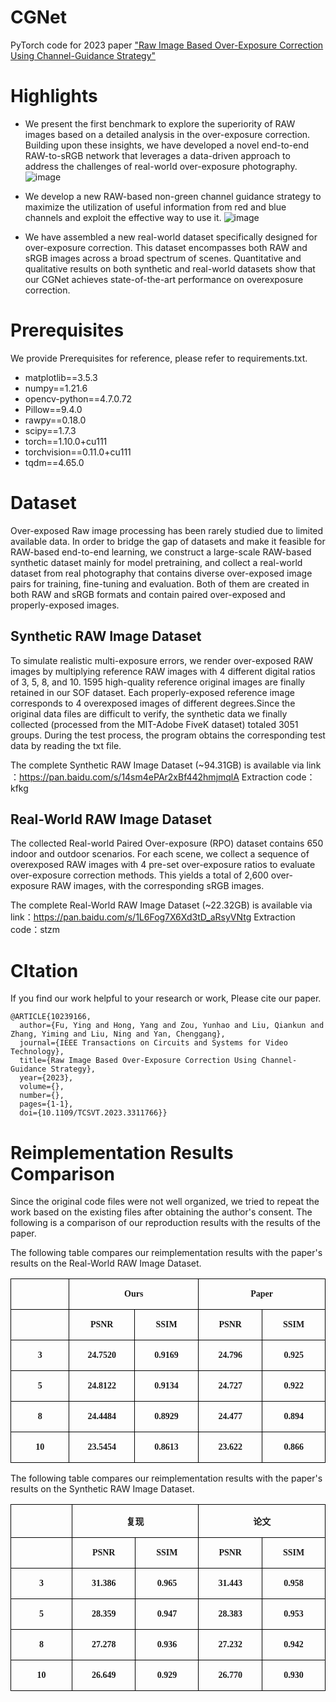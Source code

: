 # CGNet
PyTorch code for 2023 paper ["Raw Image Based Over-Exposure Correction Using Channel-Guidance Strategy"](https://ieeexplore.ieee.org/abstract/document/10239166)



# Highlights
- We present the first benchmark to explore the superiority of RAW images based on a detailed analysis in the over-exposure correction. Building upon these insights, we have developed a novel end-to-end RAW-to-sRGB network that leverages a data-driven approach to address the challenges of real-world over-exposure photography.
![image](https://github.com/whiteknight-WJN/CGNet/assets/90306495/bfd23b48-c841-4aeb-9c39-9358daca861c)

- We develop a new RAW-based non-green channel guidance strategy to maximize the utilization of useful information from red and blue channels and exploit the effective way to use it.
![image](https://github.com/whiteknight-WJN/CGNet/assets/90306495/8fee0572-9265-4b28-83eb-759688eb0827)

- We have assembled a new real-world dataset specifically designed for over-exposure correction. This dataset encompasses both RAW and sRGB images across a broad spectrum of scenes. Quantitative and qualitative results on both synthetic and real-world datasets show that our CGNet achieves state-of-the-art performance on overexposure correction.
# Prerequisites
We provide Prerequisites for reference, please refer to requirements.txt.
- matplotlib==3.5.3
- numpy==1.21.6
- opencv-python==4.7.0.72
- Pillow==9.4.0
- rawpy==0.18.0
- scipy==1.7.3
- torch==1.10.0+cu111
- torchvision==0.11.0+cu111
- tqdm==4.65.0

# Dataset
Over-exposed Raw image processing has been rarely studied due to limited available data. In order to bridge the gap of datasets and make it feasible for RAW-based end-to-end learning, we construct a large-scale RAW-based synthetic dataset mainly for model pretraining, and collect a real-world dataset from real photography that contains diverse over-exposed image pairs for training, fine-tuning and evaluation. Both of them are created in both RAW and sRGB formats and contain paired over-exposed and properly-exposed images.

## Synthetic RAW Image Dataset
To simulate realistic multi-exposure errors, we render over-exposed RAW images by multiplying reference RAW images with 4 different digital ratios of 3, 5, 8, and 10. 1595 high-quality reference original images are finally retained in our SOF dataset. Each properly-exposed reference image corresponds to 4 overexposed images of different degrees.Since the original data files are difficult to verify, the synthetic data we finally collected (processed from the MIT-Adobe FiveK dataset) totaled 3051 groups. During the test process, the program obtains the corresponding test data by reading the txt file.

The complete Synthetic RAW Image Dataset (~94.31GB) is available via link ：https://pan.baidu.com/s/14sm4ePAr2xBf442hmjmqlA 
Extraction code：kfkg 

## Real-World RAW Image Dataset
The collected Real-world Paired Over-exposure (RPO) dataset contains 650 indoor and outdoor scenarios. For each scene, we collect a sequence of overexposed RAW images with 4 pre-set over-exposure ratios to evaluate over-exposure correction methods. This yields a total of 2,600 over-exposure RAW images, with the corresponding sRGB images.

The complete Real-World RAW Image Dataset (~22.32GB) is available via link：https://pan.baidu.com/s/1L6Fog7X6Xd3tD_aRsyVNtg 
Extraction code：stzm 

# CItation
If you find our work helpful to your research or work, Please cite our paper.

```
@ARTICLE{10239166,
  author={Fu, Ying and Hong, Yang and Zou, Yunhao and Liu, Qiankun and Zhang, Yiming and Liu, Ning and Yan, Chenggang},
  journal={IEEE Transactions on Circuits and Systems for Video Technology}, 
  title={Raw Image Based Over-Exposure Correction Using Channel-Guidance Strategy}, 
  year={2023},
  volume={},
  number={},
  pages={1-1},
  doi={10.1109/TCSVT.2023.3311766}}
```
# Reimplementation Results Comparison
Since the original code files were not well organized, we tried to repeat the work based on the existing files after obtaining the author's consent. The following is a comparison of our reproduction results with the results of the paper.

The following table compares our reimplementation results with the paper's results on the Real-World RAW Image Dataset.
<table class="MsoTableGrid" border="1" cellspacing="0" style="border-collapse:collapse;border:none;mso-border-left-alt:0.5000pt solid windowtext;
mso-border-top-alt:0.5000pt solid windowtext;mso-border-right-alt:0.5000pt solid windowtext;mso-border-bottom-alt:0.5000pt solid windowtext;
mso-border-insideh:0.5000pt solid windowtext;mso-border-insidev:0.5000pt solid windowtext;mso-padding-alt:0.0000pt 5.4000pt 0.0000pt 5.4000pt ;"><tbody><tr><td width="142" valign="center" style="width:85.2000pt;padding:0.0000pt 5.4000pt 0.0000pt 5.4000pt ;border-left:1.0000pt solid windowtext;
mso-border-left-alt:0.5000pt solid windowtext;border-right:1.0000pt solid windowtext;mso-border-right-alt:0.5000pt solid windowtext;
border-top:1.0000pt solid windowtext;mso-border-top-alt:0.5000pt solid windowtext;border-bottom:1.0000pt solid windowtext;
mso-border-bottom-alt:0.5000pt solid windowtext;"><p class="MsoNormal" align="center" style="text-align:center;"><b><span style="font-family:宋体;mso-ascii-font-family:Calibri;mso-hansi-font-family:Calibri;
mso-bidi-font-family:'Times New Roman';font-weight:bold;font-size:10.5000pt;
mso-font-kerning:1.0000pt;"><o:p></o:p></span></b></p></td><td width="284" valign="center" colspan="2" style="width:170.4000pt;padding:0.0000pt 5.4000pt 0.0000pt 5.4000pt ;border-left:1.0000pt solid windowtext;
mso-border-left-alt:0.5000pt solid windowtext;border-right:1.0000pt solid windowtext;mso-border-right-alt:0.5000pt solid windowtext;
border-top:1.0000pt solid windowtext;mso-border-top-alt:0.5000pt solid windowtext;border-bottom:1.0000pt solid windowtext;
mso-border-bottom-alt:0.5000pt solid windowtext;"><p class="MsoNormal" align="center" style="text-align:center;"><b><span style="font-family:宋体;mso-ascii-font-family:Calibri;mso-hansi-font-family:Calibri;
mso-bidi-font-family:'Times New Roman';font-weight:bold;font-size:10.5000pt;
mso-font-kerning:1.0000pt;"><font face="Calibri">Ours</font></span></b><b><span style="font-family:宋体;mso-ascii-font-family:Calibri;mso-hansi-font-family:Calibri;
mso-bidi-font-family:'Times New Roman';font-weight:bold;font-size:10.5000pt;
mso-font-kerning:1.0000pt;"><o:p></o:p></span></b></p></td><td width="284" valign="center" colspan="2" style="width:170.5000pt;padding:0.0000pt 5.4000pt 0.0000pt 5.4000pt ;border-left:1.0000pt solid windowtext;
mso-border-left-alt:0.5000pt solid windowtext;border-right:1.0000pt solid windowtext;mso-border-right-alt:0.5000pt solid windowtext;
border-top:1.0000pt solid windowtext;mso-border-top-alt:0.5000pt solid windowtext;border-bottom:1.0000pt solid windowtext;
mso-border-bottom-alt:0.5000pt solid windowtext;"><p class="MsoNormal" align="center" style="text-align:center;"><b><span style="font-family:宋体;mso-ascii-font-family:Calibri;mso-hansi-font-family:Calibri;
mso-bidi-font-family:'Times New Roman';font-weight:bold;font-size:10.5000pt;
mso-font-kerning:1.0000pt;"><font face="Calibri">Paper</font></span></b><b><span style="font-family:宋体;mso-ascii-font-family:Calibri;mso-hansi-font-family:Calibri;
mso-bidi-font-family:'Times New Roman';font-weight:bold;font-size:10.5000pt;
mso-font-kerning:1.0000pt;"><o:p></o:p></span></b></p></td></tr><tr><td width="142" valign="center" style="width:85.2000pt;padding:0.0000pt 5.4000pt 0.0000pt 5.4000pt ;border-left:1.0000pt solid windowtext;
mso-border-left-alt:0.5000pt solid windowtext;border-right:1.0000pt solid windowtext;mso-border-right-alt:0.5000pt solid windowtext;
border-top:none;mso-border-top-alt:0.5000pt solid windowtext;border-bottom:1.0000pt solid windowtext;
mso-border-bottom-alt:0.5000pt solid windowtext;"><p class="MsoNormal" align="center" style="text-align:center;"><b><span style="font-family:宋体;mso-ascii-font-family:Calibri;mso-hansi-font-family:Calibri;
mso-bidi-font-family:'Times New Roman';font-weight:bold;font-size:10.5000pt;
mso-font-kerning:1.0000pt;"><o:p>&nbsp;</o:p></span></b></p></td><td width="142" valign="center" style="width:85.2000pt;padding:0.0000pt 5.4000pt 0.0000pt 5.4000pt ;border-left:1.0000pt solid windowtext;
mso-border-left-alt:0.5000pt solid windowtext;border-right:1.0000pt solid windowtext;mso-border-right-alt:0.5000pt solid windowtext;
border-top:none;mso-border-top-alt:0.5000pt solid windowtext;border-bottom:1.0000pt solid windowtext;
mso-border-bottom-alt:0.5000pt solid windowtext;"><p class="MsoNormal" align="center" style="text-align:center;"><b><span style="font-family:宋体;mso-ascii-font-family:Calibri;mso-hansi-font-family:Calibri;
mso-bidi-font-family:'Times New Roman';font-weight:bold;font-size:10.5000pt;
mso-font-kerning:1.0000pt;"><font face="Calibri">PSNR</font></span></b><b><span style="font-family:Calibri;mso-fareast-font-family:宋体;mso-bidi-font-family:'Times New Roman';
font-weight:bold;font-size:10.5000pt;mso-font-kerning:1.0000pt;"><o:p></o:p></span></b></p></td><td width="142" valign="center" style="width:85.2000pt;padding:0.0000pt 5.4000pt 0.0000pt 5.4000pt ;border-left:1.0000pt solid windowtext;
mso-border-left-alt:0.5000pt solid windowtext;border-right:1.0000pt solid windowtext;mso-border-right-alt:0.5000pt solid windowtext;
border-top:none;mso-border-top-alt:0.5000pt solid windowtext;border-bottom:1.0000pt solid windowtext;
mso-border-bottom-alt:0.5000pt solid windowtext;"><p class="MsoNormal" align="center" style="text-align:center;"><b><span style="font-family:宋体;mso-ascii-font-family:Calibri;mso-hansi-font-family:Calibri;
mso-bidi-font-family:'Times New Roman';font-weight:bold;font-size:10.5000pt;
mso-font-kerning:1.0000pt;"><font face="Calibri">SSIM</font></span></b><b><span style="font-family:Calibri;mso-fareast-font-family:宋体;mso-bidi-font-family:'Times New Roman';
font-weight:bold;font-size:10.5000pt;mso-font-kerning:1.0000pt;"><o:p></o:p></span></b></p></td><td width="142" valign="center" style="width:85.2500pt;padding:0.0000pt 5.4000pt 0.0000pt 5.4000pt ;border-left:1.0000pt solid windowtext;
mso-border-left-alt:0.5000pt solid windowtext;border-right:1.0000pt solid windowtext;mso-border-right-alt:0.5000pt solid windowtext;
border-top:1.0000pt solid windowtext;mso-border-top-alt:0.5000pt solid windowtext;border-bottom:1.0000pt solid windowtext;
mso-border-bottom-alt:0.5000pt solid windowtext;"><p class="MsoNormal" align="center" style="text-align:center;"><b><span style="font-family:宋体;mso-ascii-font-family:Calibri;mso-hansi-font-family:Calibri;
mso-bidi-font-family:'Times New Roman';font-weight:bold;font-size:10.5000pt;
mso-font-kerning:1.0000pt;"><font face="Calibri">PSNR</font></span></b><b><span style="font-family:宋体;mso-ascii-font-family:Calibri;mso-hansi-font-family:Calibri;
mso-bidi-font-family:'Times New Roman';font-weight:bold;font-size:10.5000pt;
mso-font-kerning:1.0000pt;"><o:p></o:p></span></b></p></td><td width="142" valign="center" style="width:85.2500pt;padding:0.0000pt 5.4000pt 0.0000pt 5.4000pt ;border-left:1.0000pt solid windowtext;
mso-border-left-alt:0.5000pt solid windowtext;border-right:1.0000pt solid windowtext;mso-border-right-alt:0.5000pt solid windowtext;
border-top:1.0000pt solid windowtext;mso-border-top-alt:0.5000pt solid windowtext;border-bottom:1.0000pt solid windowtext;
mso-border-bottom-alt:0.5000pt solid windowtext;"><p class="MsoNormal" align="center" style="text-align:center;"><b><span style="font-family:宋体;mso-ascii-font-family:Calibri;mso-hansi-font-family:Calibri;
mso-bidi-font-family:'Times New Roman';font-weight:bold;font-size:10.5000pt;
mso-font-kerning:1.0000pt;"><font face="Calibri">SSIM</font></span></b><b><span style="font-family:宋体;mso-ascii-font-family:Calibri;mso-hansi-font-family:Calibri;
mso-bidi-font-family:'Times New Roman';font-weight:bold;font-size:10.5000pt;
mso-font-kerning:1.0000pt;"><o:p></o:p></span></b></p></td></tr><tr><td width="142" valign="center" style="width:85.2000pt;padding:0.0000pt 5.4000pt 0.0000pt 5.4000pt ;border-left:1.0000pt solid windowtext;
mso-border-left-alt:0.5000pt solid windowtext;border-right:1.0000pt solid windowtext;mso-border-right-alt:0.5000pt solid windowtext;
border-top:none;mso-border-top-alt:0.5000pt solid windowtext;border-bottom:1.0000pt solid windowtext;
mso-border-bottom-alt:0.5000pt solid windowtext;"><p class="MsoNormal" align="center" style="text-align:center;"><b><span style="font-family:宋体;mso-ascii-font-family:Calibri;mso-hansi-font-family:Calibri;
mso-bidi-font-family:'Times New Roman';font-weight:bold;font-size:10.5000pt;
mso-font-kerning:1.0000pt;"><font face="Calibri">3</font></span></b><b><span style="font-family:Calibri;mso-fareast-font-family:宋体;mso-bidi-font-family:'Times New Roman';
font-weight:bold;font-size:10.5000pt;mso-font-kerning:1.0000pt;"><o:p></o:p></span></b></p></td><td width="142" valign="center" style="width:85.2000pt;padding:0.0000pt 5.4000pt 0.0000pt 5.4000pt ;border-left:1.0000pt solid windowtext;
mso-border-left-alt:0.5000pt solid windowtext;border-right:1.0000pt solid windowtext;mso-border-right-alt:0.5000pt solid windowtext;
border-top:none;mso-border-top-alt:0.5000pt solid windowtext;border-bottom:1.0000pt solid windowtext;
mso-border-bottom-alt:0.5000pt solid windowtext;"><p class="MsoNormal" align="center" style="text-align:center;"><b><span style="font-family:宋体;mso-ascii-font-family:Calibri;mso-hansi-font-family:Calibri;
mso-bidi-font-family:'Times New Roman';font-weight:bold;font-size:10.5000pt;
mso-font-kerning:1.0000pt;"><font face="Calibri">24.7520</font></span></b><b><span style="font-family:Calibri;mso-fareast-font-family:宋体;mso-bidi-font-family:'Times New Roman';
font-weight:bold;font-size:10.5000pt;mso-font-kerning:1.0000pt;"><o:p></o:p></span></b></p></td><td width="142" valign="center" style="width:85.2000pt;padding:0.0000pt 5.4000pt 0.0000pt 5.4000pt ;border-left:1.0000pt solid windowtext;
mso-border-left-alt:0.5000pt solid windowtext;border-right:1.0000pt solid windowtext;mso-border-right-alt:0.5000pt solid windowtext;
border-top:none;mso-border-top-alt:0.5000pt solid windowtext;border-bottom:1.0000pt solid windowtext;
mso-border-bottom-alt:0.5000pt solid windowtext;"><p class="MsoNormal" align="center" style="text-align:center;"><b><span style="font-family:宋体;mso-ascii-font-family:Calibri;mso-hansi-font-family:Calibri;
mso-bidi-font-family:'Times New Roman';font-weight:bold;font-size:10.5000pt;
mso-font-kerning:1.0000pt;"><font face="Calibri">0.9169</font></span></b><b><span style="font-family:Calibri;mso-fareast-font-family:宋体;mso-bidi-font-family:'Times New Roman';
font-weight:bold;font-size:10.5000pt;mso-font-kerning:1.0000pt;"><o:p></o:p></span></b></p></td><td width="142" valign="center" style="width:85.2500pt;padding:0.0000pt 5.4000pt 0.0000pt 5.4000pt ;border-left:1.0000pt solid windowtext;
mso-border-left-alt:0.5000pt solid windowtext;border-right:1.0000pt solid windowtext;mso-border-right-alt:0.5000pt solid windowtext;
border-top:none;mso-border-top-alt:0.5000pt solid windowtext;border-bottom:1.0000pt solid windowtext;
mso-border-bottom-alt:0.5000pt solid windowtext;"><p class="MsoNormal" align="center" style="text-align:center;"><b><span style="font-family:宋体;mso-ascii-font-family:Calibri;mso-hansi-font-family:Calibri;
mso-bidi-font-family:'Times New Roman';font-weight:bold;font-size:10.5000pt;
mso-font-kerning:1.0000pt;"><font face="Calibri">24.796</font></span></b><b><span style="font-family:Calibri;mso-fareast-font-family:宋体;mso-bidi-font-family:'Times New Roman';
font-weight:bold;font-size:10.5000pt;mso-font-kerning:1.0000pt;"><o:p></o:p></span></b></p></td><td width="142" valign="center" style="width:85.2500pt;padding:0.0000pt 5.4000pt 0.0000pt 5.4000pt ;border-left:1.0000pt solid windowtext;
mso-border-left-alt:0.5000pt solid windowtext;border-right:1.0000pt solid windowtext;mso-border-right-alt:0.5000pt solid windowtext;
border-top:none;mso-border-top-alt:0.5000pt solid windowtext;border-bottom:1.0000pt solid windowtext;
mso-border-bottom-alt:0.5000pt solid windowtext;"><p class="MsoNormal" align="center" style="text-align:center;"><b><span style="font-family:宋体;mso-ascii-font-family:Calibri;mso-hansi-font-family:Calibri;
mso-bidi-font-family:'Times New Roman';font-weight:bold;font-size:10.5000pt;
mso-font-kerning:1.0000pt;"><font face="Calibri">0.925</font></span></b><b><span style="font-family:Calibri;mso-fareast-font-family:宋体;mso-bidi-font-family:'Times New Roman';
font-weight:bold;font-size:10.5000pt;mso-font-kerning:1.0000pt;"><o:p></o:p></span></b></p></td></tr><tr><td width="142" valign="center" style="width:85.2000pt;padding:0.0000pt 5.4000pt 0.0000pt 5.4000pt ;border-left:1.0000pt solid windowtext;
mso-border-left-alt:0.5000pt solid windowtext;border-right:1.0000pt solid windowtext;mso-border-right-alt:0.5000pt solid windowtext;
border-top:none;mso-border-top-alt:0.5000pt solid windowtext;border-bottom:1.0000pt solid windowtext;
mso-border-bottom-alt:0.5000pt solid windowtext;"><p class="MsoNormal" align="center" style="text-align:center;"><b><span style="font-family:宋体;mso-ascii-font-family:Calibri;mso-hansi-font-family:Calibri;
mso-bidi-font-family:'Times New Roman';font-weight:bold;font-size:10.5000pt;
mso-font-kerning:1.0000pt;"><font face="Calibri">5</font></span></b><b><span style="font-family:Calibri;mso-fareast-font-family:宋体;mso-bidi-font-family:'Times New Roman';
font-weight:bold;font-size:10.5000pt;mso-font-kerning:1.0000pt;"><o:p></o:p></span></b></p></td><td width="142" valign="center" style="width:85.2000pt;padding:0.0000pt 5.4000pt 0.0000pt 5.4000pt ;border-left:1.0000pt solid windowtext;
mso-border-left-alt:0.5000pt solid windowtext;border-right:1.0000pt solid windowtext;mso-border-right-alt:0.5000pt solid windowtext;
border-top:none;mso-border-top-alt:0.5000pt solid windowtext;border-bottom:1.0000pt solid windowtext;
mso-border-bottom-alt:0.5000pt solid windowtext;"><p class="MsoNormal" align="center" style="text-align:center;"><b><span style="font-family:宋体;mso-ascii-font-family:Calibri;mso-hansi-font-family:Calibri;
mso-bidi-font-family:'Times New Roman';font-weight:bold;font-size:10.5000pt;
mso-font-kerning:1.0000pt;"><font face="Calibri">24.8122</font></span></b><b><span style="font-family:Calibri;mso-fareast-font-family:宋体;mso-bidi-font-family:'Times New Roman';
font-weight:bold;font-size:10.5000pt;mso-font-kerning:1.0000pt;"><o:p></o:p></span></b></p></td><td width="142" valign="center" style="width:85.2000pt;padding:0.0000pt 5.4000pt 0.0000pt 5.4000pt ;border-left:1.0000pt solid windowtext;
mso-border-left-alt:0.5000pt solid windowtext;border-right:1.0000pt solid windowtext;mso-border-right-alt:0.5000pt solid windowtext;
border-top:none;mso-border-top-alt:0.5000pt solid windowtext;border-bottom:1.0000pt solid windowtext;
mso-border-bottom-alt:0.5000pt solid windowtext;"><p class="MsoNormal" align="center" style="text-align:center;"><b><span style="font-family:宋体;mso-ascii-font-family:Calibri;mso-hansi-font-family:Calibri;
mso-bidi-font-family:'Times New Roman';font-weight:bold;font-size:10.5000pt;
mso-font-kerning:1.0000pt;"><font face="Calibri">0.9134</font></span></b><b><span style="font-family:Calibri;mso-fareast-font-family:宋体;mso-bidi-font-family:'Times New Roman';
font-weight:bold;font-size:10.5000pt;mso-font-kerning:1.0000pt;"><o:p></o:p></span></b></p></td><td width="142" valign="center" style="width:85.2500pt;padding:0.0000pt 5.4000pt 0.0000pt 5.4000pt ;border-left:1.0000pt solid windowtext;
mso-border-left-alt:0.5000pt solid windowtext;border-right:1.0000pt solid windowtext;mso-border-right-alt:0.5000pt solid windowtext;
border-top:none;mso-border-top-alt:0.5000pt solid windowtext;border-bottom:1.0000pt solid windowtext;
mso-border-bottom-alt:0.5000pt solid windowtext;"><p class="MsoNormal" align="center" style="text-align:center;"><b><span style="font-family:宋体;mso-ascii-font-family:Calibri;mso-hansi-font-family:Calibri;
mso-bidi-font-family:'Times New Roman';font-weight:bold;font-size:10.5000pt;
mso-font-kerning:1.0000pt;"><font face="Calibri">24.727</font></span></b><b><span style="font-family:Calibri;mso-fareast-font-family:宋体;mso-bidi-font-family:'Times New Roman';
font-weight:bold;font-size:10.5000pt;mso-font-kerning:1.0000pt;"><o:p></o:p></span></b></p></td><td width="142" valign="center" style="width:85.2500pt;padding:0.0000pt 5.4000pt 0.0000pt 5.4000pt ;border-left:1.0000pt solid windowtext;
mso-border-left-alt:0.5000pt solid windowtext;border-right:1.0000pt solid windowtext;mso-border-right-alt:0.5000pt solid windowtext;
border-top:none;mso-border-top-alt:0.5000pt solid windowtext;border-bottom:1.0000pt solid windowtext;
mso-border-bottom-alt:0.5000pt solid windowtext;"><p class="MsoNormal" align="center" style="text-align:center;"><b><span style="font-family:宋体;mso-ascii-font-family:Calibri;mso-hansi-font-family:Calibri;
mso-bidi-font-family:'Times New Roman';font-weight:bold;font-size:10.5000pt;
mso-font-kerning:1.0000pt;"><font face="Calibri">0.922</font></span></b><b><span style="font-family:Calibri;mso-fareast-font-family:宋体;mso-bidi-font-family:'Times New Roman';
font-weight:bold;font-size:10.5000pt;mso-font-kerning:1.0000pt;"><o:p></o:p></span></b></p></td></tr><tr><td width="142" valign="center" style="width:85.2000pt;padding:0.0000pt 5.4000pt 0.0000pt 5.4000pt ;border-left:1.0000pt solid windowtext;
mso-border-left-alt:0.5000pt solid windowtext;border-right:1.0000pt solid windowtext;mso-border-right-alt:0.5000pt solid windowtext;
border-top:none;mso-border-top-alt:0.5000pt solid windowtext;border-bottom:1.0000pt solid windowtext;
mso-border-bottom-alt:0.5000pt solid windowtext;"><p class="MsoNormal" align="center" style="text-align:center;"><b><span style="font-family:宋体;mso-ascii-font-family:Calibri;mso-hansi-font-family:Calibri;
mso-bidi-font-family:'Times New Roman';font-weight:bold;font-size:10.5000pt;
mso-font-kerning:1.0000pt;"><font face="Calibri">8</font></span></b><b><span style="font-family:Calibri;mso-fareast-font-family:宋体;mso-bidi-font-family:'Times New Roman';
font-weight:bold;font-size:10.5000pt;mso-font-kerning:1.0000pt;"><o:p></o:p></span></b></p></td><td width="142" valign="center" style="width:85.2000pt;padding:0.0000pt 5.4000pt 0.0000pt 5.4000pt ;border-left:1.0000pt solid windowtext;
mso-border-left-alt:0.5000pt solid windowtext;border-right:1.0000pt solid windowtext;mso-border-right-alt:0.5000pt solid windowtext;
border-top:none;mso-border-top-alt:0.5000pt solid windowtext;border-bottom:1.0000pt solid windowtext;
mso-border-bottom-alt:0.5000pt solid windowtext;"><p class="MsoNormal" align="center" style="text-align:center;"><b><span style="font-family:宋体;mso-ascii-font-family:Calibri;mso-hansi-font-family:Calibri;
mso-bidi-font-family:'Times New Roman';font-weight:bold;font-size:10.5000pt;
mso-font-kerning:1.0000pt;"><font face="Calibri">24.4484</font></span></b><b><span style="font-family:Calibri;mso-fareast-font-family:宋体;mso-bidi-font-family:'Times New Roman';
font-weight:bold;font-size:10.5000pt;mso-font-kerning:1.0000pt;"><o:p></o:p></span></b></p></td><td width="142" valign="center" style="width:85.2000pt;padding:0.0000pt 5.4000pt 0.0000pt 5.4000pt ;border-left:1.0000pt solid windowtext;
mso-border-left-alt:0.5000pt solid windowtext;border-right:1.0000pt solid windowtext;mso-border-right-alt:0.5000pt solid windowtext;
border-top:none;mso-border-top-alt:0.5000pt solid windowtext;border-bottom:1.0000pt solid windowtext;
mso-border-bottom-alt:0.5000pt solid windowtext;"><p class="MsoNormal" align="center" style="text-align:center;"><b><span style="font-family:宋体;mso-ascii-font-family:Calibri;mso-hansi-font-family:Calibri;
mso-bidi-font-family:'Times New Roman';font-weight:bold;font-size:10.5000pt;
mso-font-kerning:1.0000pt;"><font face="Calibri">0.8929</font></span></b><b><span style="font-family:Calibri;mso-fareast-font-family:宋体;mso-bidi-font-family:'Times New Roman';
font-weight:bold;font-size:10.5000pt;mso-font-kerning:1.0000pt;"><o:p></o:p></span></b></p></td><td width="142" valign="center" style="width:85.2500pt;padding:0.0000pt 5.4000pt 0.0000pt 5.4000pt ;border-left:1.0000pt solid windowtext;
mso-border-left-alt:0.5000pt solid windowtext;border-right:1.0000pt solid windowtext;mso-border-right-alt:0.5000pt solid windowtext;
border-top:none;mso-border-top-alt:0.5000pt solid windowtext;border-bottom:1.0000pt solid windowtext;
mso-border-bottom-alt:0.5000pt solid windowtext;"><p class="MsoNormal" align="center" style="text-align:center;"><b><span style="font-family:宋体;mso-ascii-font-family:Calibri;mso-hansi-font-family:Calibri;
mso-bidi-font-family:'Times New Roman';font-weight:bold;font-size:10.5000pt;
mso-font-kerning:1.0000pt;"><font face="Calibri">24.477</font></span></b><b><span style="font-family:Calibri;mso-fareast-font-family:宋体;mso-bidi-font-family:'Times New Roman';
font-weight:bold;font-size:10.5000pt;mso-font-kerning:1.0000pt;"><o:p></o:p></span></b></p></td><td width="142" valign="center" style="width:85.2500pt;padding:0.0000pt 5.4000pt 0.0000pt 5.4000pt ;border-left:1.0000pt solid windowtext;
mso-border-left-alt:0.5000pt solid windowtext;border-right:1.0000pt solid windowtext;mso-border-right-alt:0.5000pt solid windowtext;
border-top:none;mso-border-top-alt:0.5000pt solid windowtext;border-bottom:1.0000pt solid windowtext;
mso-border-bottom-alt:0.5000pt solid windowtext;"><p class="MsoNormal" align="center" style="text-align:center;"><b><span style="font-family:宋体;mso-ascii-font-family:Calibri;mso-hansi-font-family:Calibri;
mso-bidi-font-family:'Times New Roman';font-weight:bold;font-size:10.5000pt;
mso-font-kerning:1.0000pt;"><font face="Calibri">0.894</font></span></b><b><span style="font-family:Calibri;mso-fareast-font-family:宋体;mso-bidi-font-family:'Times New Roman';
font-weight:bold;font-size:10.5000pt;mso-font-kerning:1.0000pt;"><o:p></o:p></span></b></p></td></tr><tr><td width="142" valign="center" style="width:85.2000pt;padding:0.0000pt 5.4000pt 0.0000pt 5.4000pt ;border-left:1.0000pt solid windowtext;
mso-border-left-alt:0.5000pt solid windowtext;border-right:1.0000pt solid windowtext;mso-border-right-alt:0.5000pt solid windowtext;
border-top:none;mso-border-top-alt:0.5000pt solid windowtext;border-bottom:1.0000pt solid windowtext;
mso-border-bottom-alt:0.5000pt solid windowtext;"><p class="MsoNormal" align="center" style="text-align:center;"><b><span style="font-family:宋体;mso-ascii-font-family:Calibri;mso-hansi-font-family:Calibri;
mso-bidi-font-family:'Times New Roman';font-weight:bold;font-size:10.5000pt;
mso-font-kerning:1.0000pt;"><font face="Calibri">10</font></span></b><b><span style="font-family:Calibri;mso-fareast-font-family:宋体;mso-bidi-font-family:'Times New Roman';
font-weight:bold;font-size:10.5000pt;mso-font-kerning:1.0000pt;"><o:p></o:p></span></b></p></td><td width="142" valign="center" style="width:85.2000pt;padding:0.0000pt 5.4000pt 0.0000pt 5.4000pt ;border-left:1.0000pt solid windowtext;
mso-border-left-alt:0.5000pt solid windowtext;border-right:1.0000pt solid windowtext;mso-border-right-alt:0.5000pt solid windowtext;
border-top:none;mso-border-top-alt:0.5000pt solid windowtext;border-bottom:1.0000pt solid windowtext;
mso-border-bottom-alt:0.5000pt solid windowtext;"><p class="MsoNormal" align="center" style="text-align:center;"><b><span style="font-family:宋体;mso-ascii-font-family:Calibri;mso-hansi-font-family:Calibri;
mso-bidi-font-family:'Times New Roman';font-weight:bold;font-size:10.5000pt;
mso-font-kerning:1.0000pt;"><font face="Calibri">23.5454</font></span></b><b><span style="font-family:Calibri;mso-fareast-font-family:宋体;mso-bidi-font-family:'Times New Roman';
font-weight:bold;font-size:10.5000pt;mso-font-kerning:1.0000pt;"><o:p></o:p></span></b></p></td><td width="142" valign="center" style="width:85.2000pt;padding:0.0000pt 5.4000pt 0.0000pt 5.4000pt ;border-left:1.0000pt solid windowtext;
mso-border-left-alt:0.5000pt solid windowtext;border-right:1.0000pt solid windowtext;mso-border-right-alt:0.5000pt solid windowtext;
border-top:none;mso-border-top-alt:0.5000pt solid windowtext;border-bottom:1.0000pt solid windowtext;
mso-border-bottom-alt:0.5000pt solid windowtext;"><p class="MsoNormal" align="center" style="text-align:center;"><b><span style="font-family:宋体;mso-ascii-font-family:Calibri;mso-hansi-font-family:Calibri;
mso-bidi-font-family:'Times New Roman';font-weight:bold;font-size:10.5000pt;
mso-font-kerning:1.0000pt;"><font face="Calibri">0.8613</font></span></b><b><span style="font-family:Calibri;mso-fareast-font-family:宋体;mso-bidi-font-family:'Times New Roman';
font-weight:bold;font-size:10.5000pt;mso-font-kerning:1.0000pt;"><o:p></o:p></span></b></p></td><td width="142" valign="center" style="width:85.2500pt;padding:0.0000pt 5.4000pt 0.0000pt 5.4000pt ;border-left:1.0000pt solid windowtext;
mso-border-left-alt:0.5000pt solid windowtext;border-right:1.0000pt solid windowtext;mso-border-right-alt:0.5000pt solid windowtext;
border-top:none;mso-border-top-alt:0.5000pt solid windowtext;border-bottom:1.0000pt solid windowtext;
mso-border-bottom-alt:0.5000pt solid windowtext;"><p class="MsoNormal" align="center" style="text-align:center;"><b><span style="font-family:宋体;mso-ascii-font-family:Calibri;mso-hansi-font-family:Calibri;
mso-bidi-font-family:'Times New Roman';font-weight:bold;font-size:10.5000pt;
mso-font-kerning:1.0000pt;"><font face="Calibri">23.622</font></span></b><b><span style="font-family:Calibri;mso-fareast-font-family:宋体;mso-bidi-font-family:'Times New Roman';
font-weight:bold;font-size:10.5000pt;mso-font-kerning:1.0000pt;"><o:p></o:p></span></b></p></td><td width="142" valign="center" style="width:85.2500pt;padding:0.0000pt 5.4000pt 0.0000pt 5.4000pt ;border-left:1.0000pt solid windowtext;
mso-border-left-alt:0.5000pt solid windowtext;border-right:1.0000pt solid windowtext;mso-border-right-alt:0.5000pt solid windowtext;
border-top:none;mso-border-top-alt:0.5000pt solid windowtext;border-bottom:1.0000pt solid windowtext;
mso-border-bottom-alt:0.5000pt solid windowtext;"><p class="MsoNormal" align="center" style="text-align:center;"><b><span style="font-family:宋体;mso-ascii-font-family:Calibri;mso-hansi-font-family:Calibri;
mso-bidi-font-family:'Times New Roman';font-weight:bold;font-size:10.5000pt;
mso-font-kerning:1.0000pt;"><font face="Calibri">0.866</font></span></b><b><span style="font-family:Calibri;mso-fareast-font-family:宋体;mso-bidi-font-family:'Times New Roman';
font-weight:bold;font-size:10.5000pt;mso-font-kerning:1.0000pt;"><o:p></o:p></span></b></p></td></tr></tbody></table>


The following table compares our reimplementation results with the paper's results on the Synthetic RAW Image Dataset.
<table class="MsoTableGrid" border="1" cellspacing="0" style="border-collapse:collapse;border:none;mso-border-left-alt:0.5000pt solid windowtext;
mso-border-top-alt:0.5000pt solid windowtext;mso-border-right-alt:0.5000pt solid windowtext;mso-border-bottom-alt:0.5000pt solid windowtext;
mso-border-insideh:0.5000pt solid windowtext;mso-border-insidev:0.5000pt solid windowtext;mso-padding-alt:0.0000pt 5.4000pt 0.0000pt 5.4000pt ;"><tbody><tr><td width="118" valign="center" style="width:71.0000pt;padding:0.0000pt 5.4000pt 0.0000pt 5.4000pt ;border-left:1.0000pt solid windowtext;
mso-border-left-alt:0.5000pt solid windowtext;border-right:1.0000pt solid windowtext;mso-border-right-alt:0.5000pt solid windowtext;
border-top:1.0000pt solid windowtext;mso-border-top-alt:0.5000pt solid windowtext;border-bottom:1.0000pt solid windowtext;
mso-border-bottom-alt:0.5000pt solid windowtext;"><p class="MsoNormal" align="center" style="text-align:center;"><b><span style="font-family:Calibri;mso-fareast-font-family:宋体;mso-bidi-font-family:'Times New Roman';
font-weight:bold;font-size:10.5000pt;mso-font-kerning:1.0000pt;"><o:p>&nbsp;</o:p></span></b></p></td><td width="236" valign="center" colspan="2" style="width:142.0000pt;padding:0.0000pt 5.4000pt 0.0000pt 5.4000pt ;border-left:1.0000pt solid windowtext;
mso-border-left-alt:0.5000pt solid windowtext;border-right:1.0000pt solid windowtext;mso-border-right-alt:0.5000pt solid windowtext;
border-top:1.0000pt solid windowtext;mso-border-top-alt:0.5000pt solid windowtext;border-bottom:1.0000pt solid windowtext;
mso-border-bottom-alt:0.5000pt solid windowtext;"><p class="MsoNormal" align="center" style="text-align:center;"><b><span style="font-family:宋体;mso-ascii-font-family:Calibri;mso-hansi-font-family:Calibri;
mso-bidi-font-family:'Times New Roman';font-weight:bold;font-size:10.5000pt;
mso-font-kerning:1.0000pt;"><font face="宋体">复现</font></span></b><b><span style="font-family:宋体;mso-ascii-font-family:Calibri;mso-hansi-font-family:Calibri;
mso-bidi-font-family:'Times New Roman';font-weight:bold;font-size:10.5000pt;
mso-font-kerning:1.0000pt;"><o:p></o:p></span></b></p></td><td width="236" valign="center" colspan="2" style="width:142.1000pt;padding:0.0000pt 5.4000pt 0.0000pt 5.4000pt ;border-left:1.0000pt solid windowtext;
mso-border-left-alt:0.5000pt solid windowtext;border-right:1.0000pt solid windowtext;mso-border-right-alt:0.5000pt solid windowtext;
border-top:1.0000pt solid windowtext;mso-border-top-alt:0.5000pt solid windowtext;border-bottom:1.0000pt solid windowtext;
mso-border-bottom-alt:0.5000pt solid windowtext;"><p class="MsoNormal" align="center" style="text-align:center;"><b><span style="font-family:宋体;mso-ascii-font-family:Calibri;mso-hansi-font-family:Calibri;
mso-bidi-font-family:'Times New Roman';font-weight:bold;font-size:10.5000pt;
mso-font-kerning:1.0000pt;"><font face="宋体">论文</font></span></b><b><span style="font-family:宋体;mso-ascii-font-family:Calibri;mso-hansi-font-family:Calibri;
mso-bidi-font-family:'Times New Roman';font-weight:bold;font-size:10.5000pt;
mso-font-kerning:1.0000pt;"><o:p></o:p></span></b></p></td></tr><tr><td width="118" valign="center" style="width:71.0000pt;padding:0.0000pt 5.4000pt 0.0000pt 5.4000pt ;border-left:1.0000pt solid windowtext;
mso-border-left-alt:0.5000pt solid windowtext;border-right:1.0000pt solid windowtext;mso-border-right-alt:0.5000pt solid windowtext;
border-top:none;mso-border-top-alt:0.5000pt solid windowtext;border-bottom:1.0000pt solid windowtext;
mso-border-bottom-alt:0.5000pt solid windowtext;"><p class="MsoNormal" align="center" style="text-align:center;"><b><span style="font-family:Calibri;mso-fareast-font-family:宋体;mso-bidi-font-family:'Times New Roman';
font-weight:bold;font-size:10.5000pt;mso-font-kerning:1.0000pt;"><o:p>&nbsp;</o:p></span></b></p></td><td width="118" valign="center" style="width:71.0000pt;padding:0.0000pt 5.4000pt 0.0000pt 5.4000pt ;border-left:1.0000pt solid windowtext;
mso-border-left-alt:0.5000pt solid windowtext;border-right:1.0000pt solid windowtext;mso-border-right-alt:0.5000pt solid windowtext;
border-top:none;mso-border-top-alt:0.5000pt solid windowtext;border-bottom:1.0000pt solid windowtext;
mso-border-bottom-alt:0.5000pt solid windowtext;"><p class="MsoNormal" align="center" style="text-align:center;"><b><span style="font-family:宋体;mso-ascii-font-family:Calibri;mso-hansi-font-family:Calibri;
mso-bidi-font-family:'Times New Roman';font-weight:bold;font-size:10.5000pt;
mso-font-kerning:1.0000pt;"><font face="Calibri">PSNR</font></span></b><b><span style="font-family:Calibri;mso-fareast-font-family:宋体;mso-bidi-font-family:'Times New Roman';
font-weight:bold;font-size:10.5000pt;mso-font-kerning:1.0000pt;"><o:p></o:p></span></b></p></td><td width="118" valign="center" style="width:71.0000pt;padding:0.0000pt 5.4000pt 0.0000pt 5.4000pt ;border-left:1.0000pt solid windowtext;
mso-border-left-alt:0.5000pt solid windowtext;border-right:1.0000pt solid windowtext;mso-border-right-alt:0.5000pt solid windowtext;
border-top:none;mso-border-top-alt:0.5000pt solid windowtext;border-bottom:1.0000pt solid windowtext;
mso-border-bottom-alt:0.5000pt solid windowtext;"><p class="MsoNormal" align="center" style="text-align:center;"><b><span style="font-family:宋体;mso-ascii-font-family:Calibri;mso-hansi-font-family:Calibri;
mso-bidi-font-family:'Times New Roman';font-weight:bold;font-size:10.5000pt;
mso-font-kerning:1.0000pt;"><font face="Calibri">SSIM</font></span></b><b><span style="font-family:Calibri;mso-fareast-font-family:宋体;mso-bidi-font-family:'Times New Roman';
font-weight:bold;font-size:10.5000pt;mso-font-kerning:1.0000pt;"><o:p></o:p></span></b></p></td><td width="118" valign="center" style="width:71.0500pt;padding:0.0000pt 5.4000pt 0.0000pt 5.4000pt ;border-left:1.0000pt solid windowtext;
mso-border-left-alt:0.5000pt solid windowtext;border-right:1.0000pt solid windowtext;mso-border-right-alt:0.5000pt solid windowtext;
border-top:1.0000pt solid windowtext;mso-border-top-alt:0.5000pt solid windowtext;border-bottom:1.0000pt solid windowtext;
mso-border-bottom-alt:0.5000pt solid windowtext;"><p class="MsoNormal" align="center" style="text-align:center;"><b><span style="font-family:宋体;mso-ascii-font-family:Calibri;mso-hansi-font-family:Calibri;
mso-bidi-font-family:'Times New Roman';font-weight:bold;font-size:10.5000pt;
mso-font-kerning:1.0000pt;"><font face="Calibri">PSNR</font></span></b><b><span style="font-family:宋体;mso-ascii-font-family:Calibri;mso-hansi-font-family:Calibri;
mso-bidi-font-family:'Times New Roman';font-weight:bold;font-size:10.5000pt;
mso-font-kerning:1.0000pt;"><o:p></o:p></span></b></p></td><td width="118" valign="center" style="width:71.0500pt;padding:0.0000pt 5.4000pt 0.0000pt 5.4000pt ;border-left:1.0000pt solid windowtext;
mso-border-left-alt:0.5000pt solid windowtext;border-right:1.0000pt solid windowtext;mso-border-right-alt:0.5000pt solid windowtext;
border-top:1.0000pt solid windowtext;mso-border-top-alt:0.5000pt solid windowtext;border-bottom:1.0000pt solid windowtext;
mso-border-bottom-alt:0.5000pt solid windowtext;"><p class="MsoNormal" align="center" style="text-align:center;"><b><span style="font-family:宋体;mso-ascii-font-family:Calibri;mso-hansi-font-family:Calibri;
mso-bidi-font-family:'Times New Roman';font-weight:bold;font-size:10.5000pt;
mso-font-kerning:1.0000pt;"><font face="Calibri">SSIM</font></span></b><b><span style="font-family:宋体;mso-ascii-font-family:Calibri;mso-hansi-font-family:Calibri;
mso-bidi-font-family:'Times New Roman';font-weight:bold;font-size:10.5000pt;
mso-font-kerning:1.0000pt;"><o:p></o:p></span></b></p></td></tr><tr><td width="118" valign="center" style="width:71.0000pt;padding:0.0000pt 5.4000pt 0.0000pt 5.4000pt ;border-left:1.0000pt solid windowtext;
mso-border-left-alt:0.5000pt solid windowtext;border-right:1.0000pt solid windowtext;mso-border-right-alt:0.5000pt solid windowtext;
border-top:none;mso-border-top-alt:0.5000pt solid windowtext;border-bottom:1.0000pt solid windowtext;
mso-border-bottom-alt:0.5000pt solid windowtext;"><p class="MsoNormal" align="center" style="text-align:center;"><b><span style="font-family:宋体;mso-ascii-font-family:Calibri;mso-hansi-font-family:Calibri;
mso-bidi-font-family:'Times New Roman';font-weight:bold;font-size:10.5000pt;
mso-font-kerning:1.0000pt;"><font face="Calibri">3</font></span></b><b><span style="font-family:宋体;mso-ascii-font-family:Calibri;mso-hansi-font-family:Calibri;
mso-bidi-font-family:'Times New Roman';font-weight:bold;font-size:10.5000pt;
mso-font-kerning:1.0000pt;"><o:p></o:p></span></b></p></td><td width="118" valign="center" style="width:71.0000pt;padding:0.0000pt 5.4000pt 0.0000pt 5.4000pt ;border-left:1.0000pt solid windowtext;
mso-border-left-alt:0.5000pt solid windowtext;border-right:1.0000pt solid windowtext;mso-border-right-alt:0.5000pt solid windowtext;
border-top:none;mso-border-top-alt:0.5000pt solid windowtext;border-bottom:1.0000pt solid windowtext;
mso-border-bottom-alt:0.5000pt solid windowtext;"><p class="MsoNormal" align="center" style="text-align:center;"><b><span style="font-family:宋体;mso-ascii-font-family:Calibri;mso-hansi-font-family:Calibri;
mso-bidi-font-family:'Times New Roman';font-weight:bold;font-size:10.5000pt;
mso-font-kerning:1.0000pt;"><font face="Calibri">31.386</font></span></b><b><span style="font-family:Calibri;mso-fareast-font-family:宋体;mso-bidi-font-family:'Times New Roman';
font-weight:bold;font-size:10.5000pt;mso-font-kerning:1.0000pt;"><o:p></o:p></span></b></p></td><td width="118" valign="center" style="width:71.0000pt;padding:0.0000pt 5.4000pt 0.0000pt 5.4000pt ;border-left:1.0000pt solid windowtext;
mso-border-left-alt:0.5000pt solid windowtext;border-right:1.0000pt solid windowtext;mso-border-right-alt:0.5000pt solid windowtext;
border-top:none;mso-border-top-alt:0.5000pt solid windowtext;border-bottom:1.0000pt solid windowtext;
mso-border-bottom-alt:0.5000pt solid windowtext;"><p class="MsoNormal" align="center" style="text-align:center;"><b><span style="font-family:宋体;mso-ascii-font-family:Calibri;mso-hansi-font-family:Calibri;
mso-bidi-font-family:'Times New Roman';font-weight:bold;font-size:10.5000pt;
mso-font-kerning:1.0000pt;"><font face="Calibri">0.965</font></span></b><b><span style="font-family:Calibri;mso-fareast-font-family:宋体;mso-bidi-font-family:'Times New Roman';
font-weight:bold;font-size:10.5000pt;mso-font-kerning:1.0000pt;"><o:p></o:p></span></b></p></td><td width="118" valign="center" style="width:71.0500pt;padding:0.0000pt 5.4000pt 0.0000pt 5.4000pt ;border-left:1.0000pt solid windowtext;
mso-border-left-alt:0.5000pt solid windowtext;border-right:1.0000pt solid windowtext;mso-border-right-alt:0.5000pt solid windowtext;
border-top:none;mso-border-top-alt:0.5000pt solid windowtext;border-bottom:1.0000pt solid windowtext;
mso-border-bottom-alt:0.5000pt solid windowtext;"><p class="MsoNormal" align="center" style="text-align:center;"><b><span style="font-family:宋体;mso-ascii-font-family:Calibri;mso-hansi-font-family:Calibri;
mso-bidi-font-family:'Times New Roman';font-weight:bold;font-size:10.5000pt;
mso-font-kerning:1.0000pt;"><font face="Calibri">31.443</font></span></b><b><span style="font-family:Calibri;mso-fareast-font-family:宋体;mso-bidi-font-family:'Times New Roman';
font-weight:bold;font-size:10.5000pt;mso-font-kerning:1.0000pt;"><o:p></o:p></span></b></p></td><td width="118" valign="center" style="width:71.0500pt;padding:0.0000pt 5.4000pt 0.0000pt 5.4000pt ;border-left:1.0000pt solid windowtext;
mso-border-left-alt:0.5000pt solid windowtext;border-right:1.0000pt solid windowtext;mso-border-right-alt:0.5000pt solid windowtext;
border-top:none;mso-border-top-alt:0.5000pt solid windowtext;border-bottom:1.0000pt solid windowtext;
mso-border-bottom-alt:0.5000pt solid windowtext;"><p class="MsoNormal" align="center" style="text-align:center;"><b><span style="font-family:宋体;mso-ascii-font-family:Calibri;mso-hansi-font-family:Calibri;
mso-bidi-font-family:'Times New Roman';font-weight:bold;font-size:10.5000pt;
mso-font-kerning:1.0000pt;"><font face="Calibri">0.958</font></span></b><b><span style="font-family:Calibri;mso-fareast-font-family:宋体;mso-bidi-font-family:'Times New Roman';
font-weight:bold;font-size:10.5000pt;mso-font-kerning:1.0000pt;"><o:p></o:p></span></b></p></td></tr><tr><td width="118" valign="center" style="width:71.0000pt;padding:0.0000pt 5.4000pt 0.0000pt 5.4000pt ;border-left:1.0000pt solid windowtext;
mso-border-left-alt:0.5000pt solid windowtext;border-right:1.0000pt solid windowtext;mso-border-right-alt:0.5000pt solid windowtext;
border-top:none;mso-border-top-alt:0.5000pt solid windowtext;border-bottom:1.0000pt solid windowtext;
mso-border-bottom-alt:0.5000pt solid windowtext;"><p class="MsoNormal" align="center" style="text-align:center;"><b><span style="font-family:宋体;mso-ascii-font-family:Calibri;mso-hansi-font-family:Calibri;
mso-bidi-font-family:'Times New Roman';font-weight:bold;font-size:10.5000pt;
mso-font-kerning:1.0000pt;"><font face="Calibri">5</font></span></b><b><span style="font-family:Calibri;mso-fareast-font-family:宋体;mso-bidi-font-family:'Times New Roman';
font-weight:bold;font-size:10.5000pt;mso-font-kerning:1.0000pt;"><o:p></o:p></span></b></p></td><td width="118" valign="center" style="width:71.0000pt;padding:0.0000pt 5.4000pt 0.0000pt 5.4000pt ;border-left:1.0000pt solid windowtext;
mso-border-left-alt:0.5000pt solid windowtext;border-right:1.0000pt solid windowtext;mso-border-right-alt:0.5000pt solid windowtext;
border-top:none;mso-border-top-alt:0.5000pt solid windowtext;border-bottom:1.0000pt solid windowtext;
mso-border-bottom-alt:0.5000pt solid windowtext;"><p class="MsoNormal" align="center" style="text-align:center;"><b><span style="font-family:宋体;mso-ascii-font-family:Calibri;mso-hansi-font-family:Calibri;
mso-bidi-font-family:'Times New Roman';font-weight:bold;font-size:10.5000pt;
mso-font-kerning:1.0000pt;"><font face="Calibri">28.359</font></span></b><b><span style="font-family:Calibri;mso-fareast-font-family:宋体;mso-bidi-font-family:'Times New Roman';
font-weight:bold;font-size:10.5000pt;mso-font-kerning:1.0000pt;"><o:p></o:p></span></b></p></td><td width="118" valign="center" style="width:71.0000pt;padding:0.0000pt 5.4000pt 0.0000pt 5.4000pt ;border-left:1.0000pt solid windowtext;
mso-border-left-alt:0.5000pt solid windowtext;border-right:1.0000pt solid windowtext;mso-border-right-alt:0.5000pt solid windowtext;
border-top:none;mso-border-top-alt:0.5000pt solid windowtext;border-bottom:1.0000pt solid windowtext;
mso-border-bottom-alt:0.5000pt solid windowtext;"><p class="MsoNormal" align="center" style="text-align:center;"><b><span style="font-family:宋体;mso-ascii-font-family:Calibri;mso-hansi-font-family:Calibri;
mso-bidi-font-family:'Times New Roman';font-weight:bold;font-size:10.5000pt;
mso-font-kerning:1.0000pt;"><font face="Calibri">0.947</font></span></b><b><span style="font-family:Calibri;mso-fareast-font-family:宋体;mso-bidi-font-family:'Times New Roman';
font-weight:bold;font-size:10.5000pt;mso-font-kerning:1.0000pt;"><o:p></o:p></span></b></p></td><td width="118" valign="center" style="width:71.0500pt;padding:0.0000pt 5.4000pt 0.0000pt 5.4000pt ;border-left:1.0000pt solid windowtext;
mso-border-left-alt:0.5000pt solid windowtext;border-right:1.0000pt solid windowtext;mso-border-right-alt:0.5000pt solid windowtext;
border-top:none;mso-border-top-alt:0.5000pt solid windowtext;border-bottom:1.0000pt solid windowtext;
mso-border-bottom-alt:0.5000pt solid windowtext;"><p class="MsoNormal" align="center" style="text-align:center;"><b><span style="font-family:宋体;mso-ascii-font-family:Calibri;mso-hansi-font-family:Calibri;
mso-bidi-font-family:'Times New Roman';font-weight:bold;font-size:10.5000pt;
mso-font-kerning:1.0000pt;"><font face="Calibri">28.383</font></span></b><b><span style="font-family:Calibri;mso-fareast-font-family:宋体;mso-bidi-font-family:'Times New Roman';
font-weight:bold;font-size:10.5000pt;mso-font-kerning:1.0000pt;"><o:p></o:p></span></b></p></td><td width="118" valign="center" style="width:71.0500pt;padding:0.0000pt 5.4000pt 0.0000pt 5.4000pt ;border-left:1.0000pt solid windowtext;
mso-border-left-alt:0.5000pt solid windowtext;border-right:1.0000pt solid windowtext;mso-border-right-alt:0.5000pt solid windowtext;
border-top:none;mso-border-top-alt:0.5000pt solid windowtext;border-bottom:1.0000pt solid windowtext;
mso-border-bottom-alt:0.5000pt solid windowtext;"><p class="MsoNormal" align="center" style="text-align:center;"><b><span style="font-family:宋体;mso-ascii-font-family:Calibri;mso-hansi-font-family:Calibri;
mso-bidi-font-family:'Times New Roman';font-weight:bold;font-size:10.5000pt;
mso-font-kerning:1.0000pt;"><font face="Calibri">0.953</font></span></b><b><span style="font-family:Calibri;mso-fareast-font-family:宋体;mso-bidi-font-family:'Times New Roman';
font-weight:bold;font-size:10.5000pt;mso-font-kerning:1.0000pt;"><o:p></o:p></span></b></p></td></tr><tr><td width="118" valign="center" style="width:71.0000pt;padding:0.0000pt 5.4000pt 0.0000pt 5.4000pt ;border-left:1.0000pt solid windowtext;
mso-border-left-alt:0.5000pt solid windowtext;border-right:1.0000pt solid windowtext;mso-border-right-alt:0.5000pt solid windowtext;
border-top:none;mso-border-top-alt:0.5000pt solid windowtext;border-bottom:1.0000pt solid windowtext;
mso-border-bottom-alt:0.5000pt solid windowtext;"><p class="MsoNormal" align="center" style="text-align:center;"><b><span style="font-family:宋体;mso-ascii-font-family:Calibri;mso-hansi-font-family:Calibri;
mso-bidi-font-family:'Times New Roman';font-weight:bold;font-size:10.5000pt;
mso-font-kerning:1.0000pt;"><font face="Calibri">8</font></span></b><b><span style="font-family:Calibri;mso-fareast-font-family:宋体;mso-bidi-font-family:'Times New Roman';
font-weight:bold;font-size:10.5000pt;mso-font-kerning:1.0000pt;"><o:p></o:p></span></b></p></td><td width="118" valign="center" style="width:71.0000pt;padding:0.0000pt 5.4000pt 0.0000pt 5.4000pt ;border-left:1.0000pt solid windowtext;
mso-border-left-alt:0.5000pt solid windowtext;border-right:1.0000pt solid windowtext;mso-border-right-alt:0.5000pt solid windowtext;
border-top:none;mso-border-top-alt:0.5000pt solid windowtext;border-bottom:1.0000pt solid windowtext;
mso-border-bottom-alt:0.5000pt solid windowtext;"><p class="MsoNormal" align="center" style="text-align:center;"><b><span style="font-family:Calibri;mso-fareast-font-family:宋体;mso-bidi-font-family:'Times New Roman';
font-weight:bold;font-size:10.5000pt;mso-font-kerning:1.0000pt;">27</span></b><b><span style="font-family:宋体;mso-ascii-font-family:Calibri;mso-hansi-font-family:Calibri;
mso-bidi-font-family:'Times New Roman';font-weight:bold;font-size:10.5000pt;
mso-font-kerning:1.0000pt;"><font face="Calibri">.278</font></span></b><b><span style="font-family:Calibri;mso-fareast-font-family:宋体;mso-bidi-font-family:'Times New Roman';
font-weight:bold;font-size:10.5000pt;mso-font-kerning:1.0000pt;"><o:p></o:p></span></b></p></td><td width="118" valign="center" style="width:71.0000pt;padding:0.0000pt 5.4000pt 0.0000pt 5.4000pt ;border-left:1.0000pt solid windowtext;
mso-border-left-alt:0.5000pt solid windowtext;border-right:1.0000pt solid windowtext;mso-border-right-alt:0.5000pt solid windowtext;
border-top:none;mso-border-top-alt:0.5000pt solid windowtext;border-bottom:1.0000pt solid windowtext;
mso-border-bottom-alt:0.5000pt solid windowtext;"><p class="MsoNormal" align="center" style="text-align:center;"><b><span style="font-family:宋体;mso-ascii-font-family:Calibri;mso-hansi-font-family:Calibri;
mso-bidi-font-family:'Times New Roman';font-weight:bold;font-size:10.5000pt;
mso-font-kerning:1.0000pt;"><font face="Calibri">0.936</font></span></b><b><span style="font-family:Calibri;mso-fareast-font-family:宋体;mso-bidi-font-family:'Times New Roman';
font-weight:bold;font-size:10.5000pt;mso-font-kerning:1.0000pt;"><o:p></o:p></span></b></p></td><td width="118" valign="center" style="width:71.0500pt;padding:0.0000pt 5.4000pt 0.0000pt 5.4000pt ;border-left:1.0000pt solid windowtext;
mso-border-left-alt:0.5000pt solid windowtext;border-right:1.0000pt solid windowtext;mso-border-right-alt:0.5000pt solid windowtext;
border-top:none;mso-border-top-alt:0.5000pt solid windowtext;border-bottom:1.0000pt solid windowtext;
mso-border-bottom-alt:0.5000pt solid windowtext;"><p class="MsoNormal" align="center" style="text-align:center;"><b><span style="font-family:宋体;mso-ascii-font-family:Calibri;mso-hansi-font-family:Calibri;
mso-bidi-font-family:'Times New Roman';font-weight:bold;font-size:10.5000pt;
mso-font-kerning:1.0000pt;"><font face="Calibri">27.232</font></span></b><b><span style="font-family:Calibri;mso-fareast-font-family:宋体;mso-bidi-font-family:'Times New Roman';
font-weight:bold;font-size:10.5000pt;mso-font-kerning:1.0000pt;"><o:p></o:p></span></b></p></td><td width="118" valign="center" style="width:71.0500pt;padding:0.0000pt 5.4000pt 0.0000pt 5.4000pt ;border-left:1.0000pt solid windowtext;
mso-border-left-alt:0.5000pt solid windowtext;border-right:1.0000pt solid windowtext;mso-border-right-alt:0.5000pt solid windowtext;
border-top:none;mso-border-top-alt:0.5000pt solid windowtext;border-bottom:1.0000pt solid windowtext;
mso-border-bottom-alt:0.5000pt solid windowtext;"><p class="MsoNormal" align="center" style="text-align:center;"><b><span style="font-family:宋体;mso-ascii-font-family:Calibri;mso-hansi-font-family:Calibri;
mso-bidi-font-family:'Times New Roman';font-weight:bold;font-size:10.5000pt;
mso-font-kerning:1.0000pt;"><font face="Calibri">0.942</font></span></b><b><span style="font-family:Calibri;mso-fareast-font-family:宋体;mso-bidi-font-family:'Times New Roman';
font-weight:bold;font-size:10.5000pt;mso-font-kerning:1.0000pt;"><o:p></o:p></span></b></p></td></tr><tr><td width="118" valign="center" style="width:71.0000pt;padding:0.0000pt 5.4000pt 0.0000pt 5.4000pt ;border-left:1.0000pt solid windowtext;
mso-border-left-alt:0.5000pt solid windowtext;border-right:1.0000pt solid windowtext;mso-border-right-alt:0.5000pt solid windowtext;
border-top:none;mso-border-top-alt:0.5000pt solid windowtext;border-bottom:1.0000pt solid windowtext;
mso-border-bottom-alt:0.5000pt solid windowtext;"><p class="MsoNormal" align="center" style="text-align:center;"><b><span style="font-family:宋体;mso-ascii-font-family:Calibri;mso-hansi-font-family:Calibri;
mso-bidi-font-family:'Times New Roman';font-weight:bold;font-size:10.5000pt;
mso-font-kerning:1.0000pt;"><font face="Calibri">10</font></span></b><b><span style="font-family:Calibri;mso-fareast-font-family:宋体;mso-bidi-font-family:'Times New Roman';
font-weight:bold;font-size:10.5000pt;mso-font-kerning:1.0000pt;"><o:p></o:p></span></b></p></td><td width="118" valign="center" style="width:71.0000pt;padding:0.0000pt 5.4000pt 0.0000pt 5.4000pt ;border-left:1.0000pt solid windowtext;
mso-border-left-alt:0.5000pt solid windowtext;border-right:1.0000pt solid windowtext;mso-border-right-alt:0.5000pt solid windowtext;
border-top:none;mso-border-top-alt:0.5000pt solid windowtext;border-bottom:1.0000pt solid windowtext;
mso-border-bottom-alt:0.5000pt solid windowtext;"><p class="MsoNormal" align="center" style="text-align:center;"><b><span style="font-family:宋体;mso-ascii-font-family:Calibri;mso-hansi-font-family:Calibri;
mso-bidi-font-family:'Times New Roman';font-weight:bold;font-size:10.5000pt;
mso-font-kerning:1.0000pt;"><font face="Calibri">26.649</font></span></b><b><span style="font-family:Calibri;mso-fareast-font-family:宋体;mso-bidi-font-family:'Times New Roman';
font-weight:bold;font-size:10.5000pt;mso-font-kerning:1.0000pt;"><o:p></o:p></span></b></p></td><td width="118" valign="center" style="width:71.0000pt;padding:0.0000pt 5.4000pt 0.0000pt 5.4000pt ;border-left:1.0000pt solid windowtext;
mso-border-left-alt:0.5000pt solid windowtext;border-right:1.0000pt solid windowtext;mso-border-right-alt:0.5000pt solid windowtext;
border-top:none;mso-border-top-alt:0.5000pt solid windowtext;border-bottom:1.0000pt solid windowtext;
mso-border-bottom-alt:0.5000pt solid windowtext;"><p class="MsoNormal" align="center" style="text-align:center;"><b><span style="font-family:宋体;mso-ascii-font-family:Calibri;mso-hansi-font-family:Calibri;
mso-bidi-font-family:'Times New Roman';font-weight:bold;font-size:10.5000pt;
mso-font-kerning:1.0000pt;"><font face="Calibri">0.929</font></span></b><b><span style="font-family:Calibri;mso-fareast-font-family:宋体;mso-bidi-font-family:'Times New Roman';
font-weight:bold;font-size:10.5000pt;mso-font-kerning:1.0000pt;"><o:p></o:p></span></b></p></td><td width="118" valign="center" style="width:71.0500pt;padding:0.0000pt 5.4000pt 0.0000pt 5.4000pt ;border-left:1.0000pt solid windowtext;
mso-border-left-alt:0.5000pt solid windowtext;border-right:1.0000pt solid windowtext;mso-border-right-alt:0.5000pt solid windowtext;
border-top:none;mso-border-top-alt:0.5000pt solid windowtext;border-bottom:1.0000pt solid windowtext;
mso-border-bottom-alt:0.5000pt solid windowtext;"><p class="MsoNormal" align="center" style="text-align:center;"><b><span style="font-family:宋体;mso-ascii-font-family:Calibri;mso-hansi-font-family:Calibri;
mso-bidi-font-family:'Times New Roman';font-weight:bold;font-size:10.5000pt;
mso-font-kerning:1.0000pt;"><font face="Calibri">26.770</font></span></b><b><span style="font-family:Calibri;mso-fareast-font-family:宋体;mso-bidi-font-family:'Times New Roman';
font-weight:bold;font-size:10.5000pt;mso-font-kerning:1.0000pt;"><o:p></o:p></span></b></p></td><td width="118" valign="center" style="width:71.0500pt;padding:0.0000pt 5.4000pt 0.0000pt 5.4000pt ;border-left:1.0000pt solid windowtext;
mso-border-left-alt:0.5000pt solid windowtext;border-right:1.0000pt solid windowtext;mso-border-right-alt:0.5000pt solid windowtext;
border-top:none;mso-border-top-alt:0.5000pt solid windowtext;border-bottom:1.0000pt solid windowtext;
mso-border-bottom-alt:0.5000pt solid windowtext;"><p class="MsoNormal" align="center" style="text-align:center;"><b><span style="font-family:宋体;mso-ascii-font-family:Calibri;mso-hansi-font-family:Calibri;
mso-bidi-font-family:'Times New Roman';font-weight:bold;font-size:10.5000pt;
mso-font-kerning:1.0000pt;"><font face="Calibri">0.930</font></span></b><b><span style="font-family:Calibri;mso-fareast-font-family:宋体;mso-bidi-font-family:'Times New Roman';
font-weight:bold;font-size:10.5000pt;mso-font-kerning:1.0000pt;"><o:p></o:p></span></b></p></td></tr></tbody></table>
